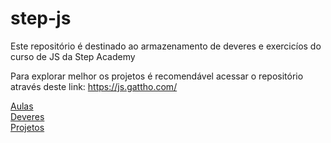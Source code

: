 # step-js

Este repositório é destinado ao armazenamento de deveres e exercicíos do curso de JS da Step Academy

Para explorar melhor os projetos é recomendável acessar o repositório através deste link:
https://js.gattho.com/

<a href="Aulas/">Aulas</a>
<br/>
<a href="Deveres/">Deveres</a>
<br/>
<a href="Projetos/">Projetos</a>
